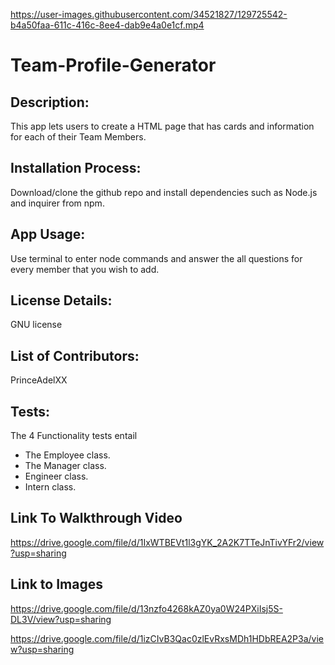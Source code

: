 

https://user-images.githubusercontent.com/34521827/129725542-b4a50faa-611c-416c-8ee4-dab9e4a0e1cf.mp4

# Team-Profile-Generator

## Description:
This app lets users to create a HTML page that has cards and information for each of their Team Members.

## Installation Process:
Download/clone the github repo and install dependencies such as Node.js and inquirer from npm.

## App Usage:
Use terminal to enter node commands and answer the all questions for every member that you wish to add.

## License Details:  
GNU license 

## List of Contributors:
PrinceAdelXX

## Tests:

The 4 Functionality tests entail

 -  The Employee class.
 -  The Manager class.
 -  Engineer class.
 -  Intern class.

## Link To Walkthrough Video

https://drive.google.com/file/d/1IxWTBEVt1l3gYK_2A2K7TTeJnTivYFr2/view?usp=sharing


## Link to Images

https://drive.google.com/file/d/13nzfo4268kAZ0ya0W24PXiIsj5S-DL3V/view?usp=sharing

https://drive.google.com/file/d/1izCIvB3Qac0zlEvRxsMDh1HDbREA2P3a/view?usp=sharing


